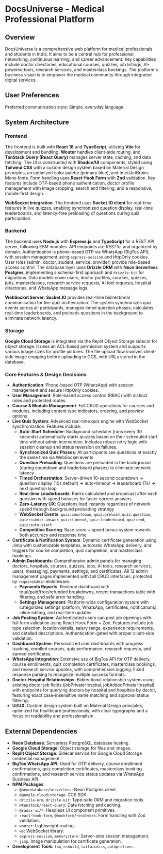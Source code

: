 # DocsUniverse - Medical Professional Platform

## Overview

DocsUniverse is a comprehensive web platform for medical professionals and students in India. It aims to be a central hub for professional networking, continuous learning, and career advancement. Key capabilities include doctor directories, educational courses, quizzes, job listings, AI-powered tools, research services, and masterclass bookings. The platform's business vision is to empower the medical community through integrated digital services.

## User Preferences

Preferred communication style: Simple, everyday language.

## System Architecture

### Frontend

The frontend is built with **React 18** and **TypeScript**, utilizing **Vite** for development and bundling. **Wouter** handles client-side routing, and **TanStack Query (React Query)** manages server state, caching, and data fetching. The UI is constructed with **Shadcn/UI** components, styled using **Tailwind CSS** with a custom design system based on Material Design principles, an optimized color palette (primary blue), and Inter/JetBrains Mono fonts. Form handling uses **React Hook Form** with **Zod** validation. Key features include OTP-based phone authentication, doctor profile management with image cropping, search and filtering, and a responsive, mobile-first design.

**WebSocket Integration**: The frontend uses **Socket.IO client** for real-time features in live quizzes, enabling synchronized question display, real-time leaderboards, and latency-free preloading of questions during quiz participation.

### Backend

The backend uses **Node.js** with **Express.js** and **TypeScript** for a REST API server, following ESM modules. API endpoints are RESTful and organized by domain. Authentication is phone-based OTP via WhatsApp (BigTos API), with session management using `express-session` and HttpOnly cookies. User roles (admin, doctor, student, service_provider) provide role-based access control. The database layer uses **Drizzle ORM** with **Neon Serverless Postgres**, implementing a schema-first approach and `drizzle-kit` for migrations. Data models cover users, doctor profiles, courses, quizzes, jobs, masterclasses, research service requests, AI tool requests, hospital directories, and WhatsApp message logs.

**WebSocket Server**: **Socket.IO** provides real-time bidirectional communication for live quiz orchestration. The system synchronizes quiz events across all participants, manages timed question phases, calculates real-time leaderboards, and preloads questions in the background to eliminate network latency.

### Storage

**Google Cloud Storage** is integrated via the Replit Object Storage sidecar for object storage. It uses an ACL-based permission system and supports various image sizes for profile pictures. The file upload flow involves client-side image cropping before uploading to GCS, with URLs stored in the database.

### Core Features & Design Decisions

- **Authentication**: Phone-based OTP (WhatsApp) with session management and secure HttpOnly cookies.
- **User Management**: Role-based access control (RBAC) with distinct roles and protected routes.
- **Course & Module Management**: Full CRUD operations for courses and modules, including content type indicators, ordering, and preview options.
- **Live Quiz System**: Advanced real-time quiz engine with WebSocket synchronization. Features include:
  - **Auto-Start Scheduler**: Background scheduler (runs every 30 seconds) automatically starts quizzes based on their scheduled start time without admin intervention. Includes robust retry logic with session cleanup and status reversion on failures.
  - **Synchronized Quiz Phases**: All participants see questions at exactly the same time via WebSocket events
  - **Question Preloading**: Questions are preloaded in the background (during countdown and leaderboard phases) to eliminate network latency
  - **Timed Orchestration**: Server-driven 10-second countdown → question display (10s default) → auto-timeout → leaderboard (7s) → next question loop
  - **Real-time Leaderboards**: Ranks calculated and broadcast after each question with speed bonuses for faster correct answers
  - **Zero-Latency UX**: Questions load instantly regardless of network speed through background preloading strategy
  - **WebSocket Events**: `quiz:countdown`, `quiz:preload`, `quiz:question`, `quiz:submit-answer`, `quiz:timeout`, `quiz:leaderboard`, `quiz:end`, `quiz:auto-start`
  - **Competitive Scoring**: Base score + speed bonus system rewards both accuracy and response time
- **Certificate & Notification System**: Dynamic certificate generation using Jimp with customizable templates, automatic WhatsApp delivery, and triggers for course completion, quiz completion, and masterclass bookings.
- **Admin Dashboards**: Comprehensive admin panels for managing doctors, hospitals, courses, quizzes, jobs, AI tools, research services, users, messaging, payments, settings, and certificates. All 12 admin management pages implemented with full CRUD interfaces, protected by `requireAdmin` middleware.
  - **Payments Reports**: Revenue dashboard with total/paid/free/refunded breakdowns, recent transactions table with filtering, and safe error handling.
  - **Settings Management**: Platform-wide configuration system with categorized settings (platform, WhatsApp, certificates, notifications), inline editing, and real-time updates.
- **Job Posting System**: Authenticated users can post job openings with full form validation using React Hook Form + Zod. Features include job type selection, location details, salary range, experience requirements, and detailed descriptions. Authentication-gated with proper client-side validation.
- **Dashboard System**: Personalized user dashboards with progress tracking, enrolled courses, quiz performance, research requests, and earned certificates.
- **WhatsApp Integration**: Extensive use of BigTos API for OTP delivery, course enrollments, quiz completion certificates, masterclass bookings, and research service updates, with comprehensive logging. Fixed response parsing to recognize multiple success formats.
- **Doctor-Hospital Relationships**: Bidirectional relationship system using existing doctor job fields (jobPrivateHospital, jobAddedPrivateHospital) with endpoints for querying doctors by hospital and hospitals by doctor, featuring exact case-insensitive name matching and approval status filtering.
- **UI/UX**: Custom design system built on Material Design principles, optimized for healthcare professionals, with clear typography and a focus on readability and professionalism.

## External Dependencies

-   **Neon Database**: Serverless PostgreSQL database hosting.
-   **Google Cloud Storage**: Object storage for files and images.
-   **Replit Object Storage**: Sidecar service for Google Cloud Storage credential management.
-   **BigTos WhatsApp API**: Used for OTP delivery, course enrollment confirmations, quiz completion certificates, masterclass booking confirmations, and research service status updates via WhatsApp Business API.
-   **NPM Packages**:
    -   `@neondatabase/serverless`: Neon Postgres client.
    -   `@google-cloud/storage`: GCS SDK.
    -   `drizzle-orm`, `drizzle-kit`: Type-safe ORM and migration tools.
    -   `@tanstack/react-query`: Data fetching and caching.
    -   `@radix-ui/*`: Headless UI component primitives.
    -   `react-hook-form`, `@hookform/resolvers`: Form handling with Zod validation.
    -   `wouter`: Lightweight routing.
    -   `ws`: WebSocket library.
    -   `express-session`, `memorystore`: Server-side session management.
    -   `jimp`: Image manipulation for certificate generation.
-   **Development Tools**: `tsx`, `esbuild`, `tailwindcss`, `autoprefixer`.